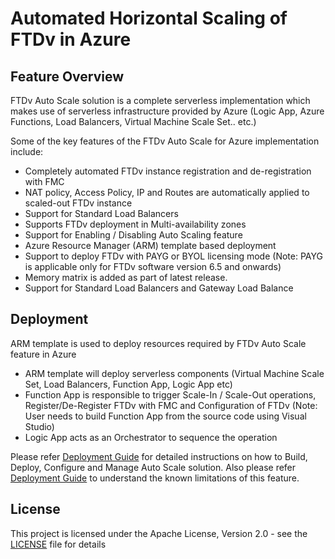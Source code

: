 # Automated Horizontal Scaling of FTDv in Azure

## Feature Overview

FTDv Auto Scale solution is a complete serverless implementation which makes use of serverless
infrastructure provided by Azure (Logic App, Azure Functions, Load Balancers, Virtual Machine Scale Set.. etc.)

Some of the key features of the FTDv Auto Scale for Azure implementation include:
*	Completely automated FTDv instance registration and de-registration with FMC
*	NAT policy, Access Policy, IP and Routes are automatically applied to scaled-out FTDv instance
*	Support for Standard Load Balancers
*	Supports FTDv deployment in Multi-availability zones
*	Support for Enabling / Disabling Auto Scaling feature
*	Azure Resource Manager (ARM) template based deployment 
*	Support to deploy FTDv with PAYG or BYOL licensing mode 
   (Note: PAYG is applicable only for FTDv software version 6.5 and onwards)
*   Memory matrix is added as part of latest release.
*   Support for Standard Load Balancers and Gateway Load Balance
## Deployment

ARM template is used to deploy resources required by FTDv Auto Scale feature in Azure

*  ARM template will deploy serverless components (Virtual Machine Scale Set, Load Balancers, Function App, Logic App etc)
*  Function App is responsible to trigger Scale-In / Scale-Out operations, Register/De-Register FTDv with FMC and Configuration of FTDv
   (Note: User needs to build Function App from the source code using Visual Studio)
*  Logic App acts as an Orchestrator to sequence the operation

Please refer [Deployment Guide](./ftdv-azure-autoscale.pdf) for detailed instructions on how to Build, Deploy, Configure and Manage Auto Scale solution. 
Also please refer [Deployment Guide](./ftdv-azure-autoscale.pdf) to understand the known limitations of this feature.

## License

This project is licensed under the Apache License, Version 2.0 - see the [LICENSE](../../../LICENSE) file for details
